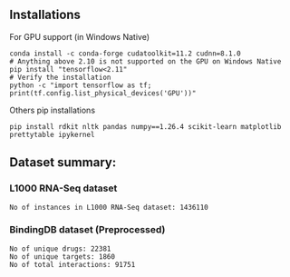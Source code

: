 ## Installations

For GPU support (in Windows Native)
```
conda install -c conda-forge cudatoolkit=11.2 cudnn=8.1.0
# Anything above 2.10 is not supported on the GPU on Windows Native
pip install "tensorflow<2.11"
# Verify the installation
python -c "import tensorflow as tf; print(tf.config.list_physical_devices('GPU'))"
```

Others pip installations
```
pip install rdkit nltk pandas numpy==1.26.4 scikit-learn matplotlib prettytable ipykernel
```

## Dataset summary: 
### L1000 RNA-Seq dataset
```
No of instances in L1000 RNA-Seq dataset: 1436110
```

### BindingDB dataset (Preprocessed)
```
No of unique drugs: 22381
No of unique targets: 1860
No of total interactions: 91751
```


